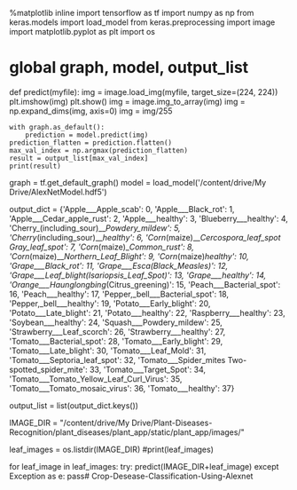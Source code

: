 %matplotlib inline
import tensorflow as tf
import numpy as np
from keras.models import load_model
from keras.preprocessing import image
import matplotlib.pyplot as plt
import os
# global graph, model, output_list

def predict(myfile):
    img = image.load_img(myfile, target_size=(224, 224))
    plt.imshow(img)
    plt.show()
    img = image.img_to_array(img)
    img = np.expand_dims(img, axis=0)
    img = img/255



    with graph.as_default():
        prediction = model.predict(img)
    prediction_flatten = prediction.flatten()
    max_val_index = np.argmax(prediction_flatten)
    result = output_list[max_val_index]
    print(result)


graph = tf.get_default_graph()
model = load_model('/content/drive/My Drive/AlexNetModel.hdf5')

output_dict = {'Apple___Apple_scab': 0,
               'Apple___Black_rot': 1,
               'Apple___Cedar_apple_rust': 2,
               'Apple___healthy': 3,
               'Blueberry___healthy': 4,
               'Cherry_(including_sour)___Powdery_mildew': 5,
               'Cherry_(including_sour)___healthy': 6,
               'Corn_(maize)___Cercospora_leaf_spot Gray_leaf_spot': 7,
               'Corn_(maize)___Common_rust_': 8,
               'Corn_(maize)___Northern_Leaf_Blight': 9,
               'Corn_(maize)___healthy': 10,
               'Grape___Black_rot': 11,
               'Grape___Esca_(Black_Measles)': 12,
               'Grape___Leaf_blight_(Isariopsis_Leaf_Spot)': 13,
               'Grape___healthy': 14,
               'Orange___Haunglongbing_(Citrus_greening)': 15,
               'Peach___Bacterial_spot': 16,
               'Peach___healthy': 17,
               'Pepper,_bell___Bacterial_spot': 18,
               'Pepper,_bell___healthy': 19,
               'Potato___Early_blight': 20,
               'Potato___Late_blight': 21,
               'Potato___healthy': 22,
               'Raspberry___healthy': 23,
               'Soybean___healthy': 24,
               'Squash___Powdery_mildew': 25,
               'Strawberry___Leaf_scorch': 26,
               'Strawberry___healthy': 27,
               'Tomato___Bacterial_spot': 28,
               'Tomato___Early_blight': 29,
               'Tomato___Late_blight': 30,
               'Tomato___Leaf_Mold': 31,
               'Tomato___Septoria_leaf_spot': 32,
               'Tomato___Spider_mites Two-spotted_spider_mite': 33,
               'Tomato___Target_Spot': 34,
               'Tomato___Tomato_Yellow_Leaf_Curl_Virus': 35,
               'Tomato___Tomato_mosaic_virus': 36,
               'Tomato___healthy': 37}

output_list = list(output_dict.keys())

IMAGE_DIR = "/content/drive/My Drive/Plant-Diseases-Recognition/plant_diseases/plant_app/static/plant_app/images/"


leaf_images = os.listdir(IMAGE_DIR)
#print(leaf_images)

for leaf_image in leaf_images:
    try:
        predict(IMAGE_DIR+leaf_image)
    except Exception as e:
        pass# Crop-Desease-Classification-Using-Alexnet
